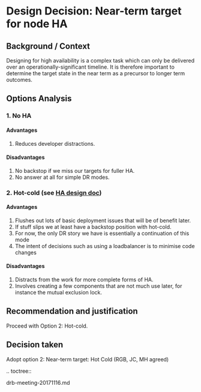 # Design Decision: Near-term target for node HA

## Background / Context

Designing for high availability is a complex task which can only be delivered over an operationally-significant
timeline. It is therefore important to determine the target state in the near term as a precursor to longer term
outcomes.

## Options Analysis

### 1. No HA

#### Advantages

1.    Reduces developer distractions.

#### Disadvantages

1.    No backstop if we miss our targets for fuller HA.
2.    No answer at all for simple DR modes.

### 2. Hot-cold (see [HA design doc](../design.md))

#### Advantages

1. Flushes out lots of basic deployment issues that will be of benefit later.
2. If stuff slips we at least have a backstop position with hot-cold.
3. For now, the only DR story we have is essentially a continuation of this mode
4. The intent of decisions such as using a loadbalancer is to minimise code changes

#### Disadvantages

1. Distracts from the work for more complete forms of HA.
2. Involves creating a few components that are not much use later, for instance the mutual exclusion lock.

## Recommendation and justification

Proceed with Option 2: Hot-cold.

## Decision taken

Adopt option 2: Near-term target: Hot Cold (RGB, JC, MH agreed)

.. toctree::

   drb-meeting-20171116.md
